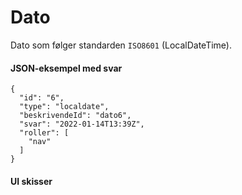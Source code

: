 # Dato

Dato som følger standarden `ISO8601` (LocalDateTime).

#### JSON-eksempel med svar
```
{
  "id": "6",
  "type": "localdate",
  "beskrivendeId": "dato6",
  "svar": "2022-01-14T13:39Z",
  "roller": [
    "nav"
  ]
}
```

#### UI skisser
